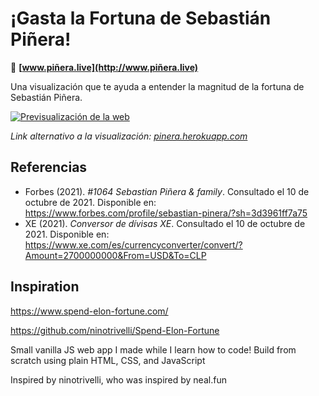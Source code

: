 # ¡Gasta la Fortuna de Sebastián Piñera!

🔗 **[www.piñera.live](http://www.piñera.live)**


Una visualización que te ayuda a entender la magnitud de la fortuna de Sebastián Piñera.

[![Previsualización de la web](https://i.imgur.com/Ybj3ZRf.png)](http://www.piñera.live)

*Link alternativo a la visualización: [pinera.herokuapp.com](pinera.herokuapp.com)*

## Referencias

- Forbes (2021). _#1064 Sebastian Piñera & family_. Consultado el 10 de octubre de 2021. Disponible en: https://www.forbes.com/profile/sebastian-pinera/?sh=3d3961ff7a75
- XE (2021). _Conversor de dívisas XE_. Consultado el 10 de octubre de 2021. Disponible en: https://www.xe.com/es/currencyconverter/convert/?Amount=2700000000&From=USD&To=CLP

## Inspiration

https://www.spend-elon-fortune.com/

https://github.com/ninotrivelli/Spend-Elon-Fortune

Small vanilla JS web app I made while I learn how to code!
Build from scratch using plain HTML, CSS, and JavaScript


Inspired by ninotrivelli, who was inspired by neal.fun
